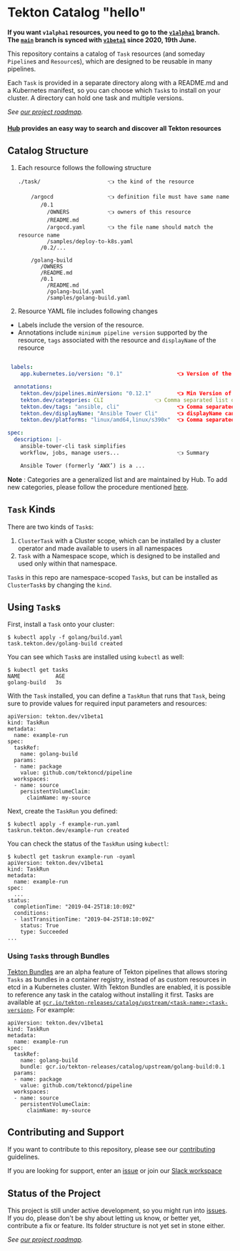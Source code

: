 # Tekton Catalog "hello"

**If you want `v1alpha1` resources, you need to go to the
[`v1alpha1`](https://github.com/tektoncd/catalog/tree/v1alpha1)
branch. The
[`main`](https://github.com/tektoncd/catalog/tree/main) branch
is synced with
[`v1beta1`](https://github.com/tektoncd/catalog/tree/v1beta1) since
2020, 19th June.**

This repository contains a catalog of `Task` resources (and someday
`Pipeline`s and `Resource`s), which are designed to be reusable in many
pipelines.

Each `Task` is provided in a separate directory along with a README.md and a
Kubernetes manifest, so you can choose which `Task`s to install on your
cluster. A directory can hold one task and multiple versions.

_See [our project roadmap](roadmap.md)._

#### [Hub](https://hub.tekton.dev/) provides an easy way to search and discover all Tekton resources

## Catalog Structure

1. Each resource follows the following structure

    ```
    ./task/                     👈 the kind of the resource

        /argocd                 👈 definition file must have same name
           /0.1
             /OWNERS            👈 owners of this resource
             /README.md
             /argocd.yaml       👈 the file name should match the resource name
             /samples/deploy-to-k8s.yaml
           /0.2/...

        /golang-build
           /OWNERS
           /README.md
           /0.1
             /README.md
             /golang-build.yaml
             /samples/golang-build.yaml
    ```

2. Resource YAML file includes following changes
  *  Labels include the version of the resource.
  *  Annotations include `minimum pipeline version` supported by the resource,
     `tags` associated with the resource and `displayName` of the resource

  ```yaml

   labels:
      app.kubernetes.io/version: "0.1"                 👈 Version of the resource

    annotations:
      tekton.dev/pipelines.minVersion: "0.12.1"        👈 Min Version of pipeline resource is compatible
      tekton.dev/categories: CLI		        👈 Comma separated list of categories
      tekton.dev/tags: "ansible, cli"                  👈 Comma separated list of tags
      tekton.dev/displayName: "Ansible Tower Cli"      👈 displayName can be optional
      tekton.dev/platforms: "linux/amd64,linux/s390x"  👈 Comma separated list of platforms, can be optional

  spec:
    description: |-
      ansible-tower-cli task simplifies
      workflow, jobs, manage users...                  👈 Summary

      Ansible Tower (formerly ‘AWX’) is a ...

  ```

**Note** : Categories are a generalized list and are maintained by Hub. To add new categories, please follow the procedure mentioned [here](https://github.com/tektoncd/hub/blob/main/docs/ADD_NEW_CATEGORY.md).

## `Task` Kinds

There are two kinds of `Task`s:

 1. `ClusterTask` with a Cluster scope, which can be installed by a cluster
    operator and made available to users in all namespaces
 2. `Task` with a Namespace scope, which is designed to be installed and used
    only within that namespace.

`Task`s in this repo are namespace-scoped `Task`s, but can be installed as
`ClusterTask`s by changing the `kind`.


## Using `Task`s

First, install a `Task` onto your cluster:

```
$ kubectl apply -f golang/build.yaml
task.tekton.dev/golang-build created
```

You can see which `Task`s are installed using `kubectl` as well:

```
$ kubectl get tasks
NAME           AGE
golang-build   3s
```

With the `Task` installed, you can define a `TaskRun` that runs that `Task`,
being sure to provide values for required input parameters and resources:

```
apiVersion: tekton.dev/v1beta1
kind: TaskRun
metadata:
  name: example-run
spec:
  taskRef:
    name: golang-build
  params:
  - name: package
    value: github.com/tektoncd/pipeline
  workspaces:
  - name: source
    persistentVolumeClaim:
      claimName: my-source
```

Next, create the `TaskRun` you defined:

```
$ kubectl apply -f example-run.yaml
taskrun.tekton.dev/example-run created
```

You can check the status of the `TaskRun` using `kubectl`:

```
$ kubectl get taskrun example-run -oyaml
apiVersion: tekton.dev/v1beta1
kind: TaskRun
metadata:
  name: example-run
spec:
  ...
status:
  completionTime: "2019-04-25T18:10:09Z"
  conditions:
  - lastTransitionTime: "2019-04-25T18:10:09Z"
    status: True
    type: Succeeded
...
```

### Using `Task`s through Bundles

[Tekton Bundles](https://tekton.dev/docs/pipelines/pipelines/#tekton-bundles) are an alpha feature of Tekton pipelines that allows storing `Tasks` as bundles in a container registry, instead of as custom resources in etcd in a Kubernetes cluster.
With Tekton Bundles are enabled, it is possible to reference any task in the catalog without installing it first.
Tasks are available at [`gcr.io/tekton-releases/catalog/upstream/<task-name>:<task-version>`](https://console.cloud.google.com/gcr/images/tekton-releases/GLOBAL/catalog/upstream?gcrImageListsize=100).
For example:

```
apiVersion: tekton.dev/v1beta1
kind: TaskRun
metadata:
  name: example-run
spec:
  taskRef:
    name: golang-build
    bundle: gcr.io/tekton-releases/catalog/upstream/golang-build:0.1
  params:
  - name: package
    value: github.com/tektoncd/pipeline
  workspaces:
  - name: source
    persistentVolumeClaim:
      claimName: my-source
```

## Contributing and Support

If you want to contribute to this repository, please see our [contributing](./CONTRIBUTING.md) guidelines.

If you are looking for support, enter an [issue](https://github.com/tektoncd/catalog/issues/new) or join our [Slack workspace](https://github.com/tektoncd/community/blob/main/contact.md#slack)

## Status of the Project

This project is still under active development, so you might run into
[issues](https://github.com/tektoncd/catalog/issues). If you do,
please don't be shy about letting us know, or better yet, contribute a
fix or feature. Its folder structure is not yet set in stone either.

_See [our project roadmap](roadmap.md)._
